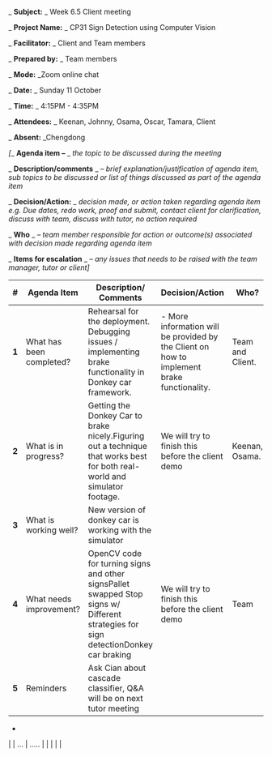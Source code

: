 _ **Subject:** _ Week 6.5 Client meeting

_ **Project Name:** _ CP31 Sign Detection using Computer Vision

_ **Facilitator:** _ Client and Team members

_ **Prepared by:** _ Team members

_ **Mode:** _Zoom online chat

_ **Date:** _ Sunday 11 October

_ **Time:** _ 4:15PM - 4:35PM

_ **Attendees:** _ Keenan, Johnny, Osama, Oscar, Tamara, Client

_ **Absent:** _Chengdong

_[__ **Agenda item –** _ _the topic to be discussed during the meeting_

_ **Description/comments** _ _– brief explanation/justification of agenda item, sub topics to be discussed or list of things discussed as part of the agenda item_

_ **Decision/Action:** _ _decision made, or action taken regarding agenda item e.g. Due dates, redo work, proof and submit, contact client for clarification, discuss with team, discuss with tutor, no action required_

_ **Who** _ _– team member responsible for action or outcome(s) associated with decision made regarding agenda item_

_ **Items for escalation** _ _– any issues that needs to be raised with the team manager, tutor or client]_

| **#** | **Agenda Item** | **Description/ Comments** | **Decision/Action** | **Who?** | **Items for escalation** |
| --- | --- | --- | --- | --- | --- |
| **1** | What has been completed? | Rehearsal for the deployment. Debugging issues / implementing brake functionality in Donkey car framework. |- More information will be provided by the Client on how to implement brake functionality. | Team and Client. | |
| **2** | What is in progress? | Getting the Donkey Car to brake nicely.Figuring out a technique that works best for both real-world and simulator footage. | We will try to finish this before the client demo | Keenan, Osama. | |
| **3** | What is working well? | New version of donkey car is working with the simulator || | |
| **4** | What needs improvement? | OpenCV code for turning signs and other signsPallet swapped Stop signs w/ Different strategies for sign detectionDonkey car braking | We will try to finish this before the client demo | Team ||
| **5** | Reminders | Ask Cian about cascade classifier, Q&A will be on next tutor meeting |||
-
 |
| … | ….. | | | | |
